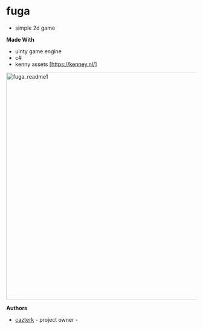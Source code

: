 # fuga
- simple 2d game

**Made With**
- uinty game engine
- c#
- kenny assets [https://kenney.nl/]

<img src="fuga_readme1.gif" alt="fuga_readme1"  width="600"  >

**Authors**
- [cazterk](https://github.com/cazterk) - project owner -
